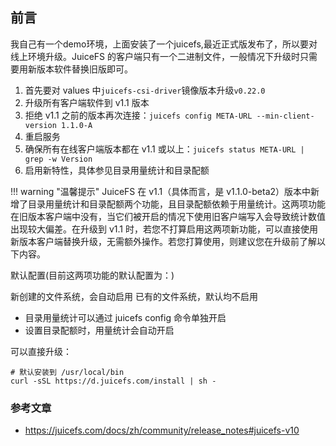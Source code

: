 ## **前言**

我自己有一个demo环境，上面安装了一个juicefs,最近正式版发布了，所以要对线上环境升级。JuiceFS 的客户端只有一个二进制文件，一般情况下升级时只需要用新版本软件替换旧版即可。


 1. 首先要对 values 中`juicefs-csi-driver`镜像版本升级`v0.22.0`
 2. 升级所有客户端软件到 v1.1 版本
 3. 拒绝 v1.1 之前的版本再次连接：`juicefs config META-URL --min-client-version 1.1.0-A`
 4. 重启服务
 5. 确保所有在线客户端版本都在 v1.1 或以上：`juicefs status META-URL | grep -w Version`
 6. 启用新特性，具体参见目录用量统计和目录配额


!!! warning "温馨提示"
    JuiceFS 在 v1.1（具体而言，是 v1.1.0-beta2）版本中新增了目录用量统计和目录配额两个功能，且目录配额依赖于用量统计。这两项功能在旧版本客户端中没有，当它们被开启的情况下使用旧客户端写入会导致统计数值出现较大偏差。在升级到 v1.1 时，若您不打算启用这两项新功能，可以直接使用新版本客户端替换升级，无需额外操作。若您打算使用，则建议您在升级前了解以下内容。


默认配置(目前这两项功能的默认配置为：)

新创建的文件系统，会自动启用
已有的文件系统，默认均不启用

- 目录用量统计可以通过 juicefs config 命令单独开启
- 设置目录配额时，用量统计会自动开启

可以直接升级：
```
# 默认安装到 /usr/local/bin
curl -sSL https://d.juicefs.com/install | sh -
```


### **参考文章**

- https://juicefs.com/docs/zh/community/release_notes#juicefs-v10
  